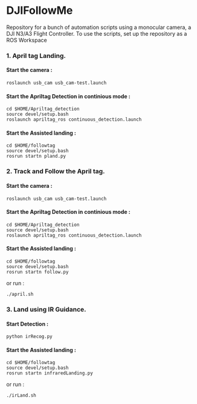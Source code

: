 # DJIFollowMe
Repository for a bunch of automation scripts using a monocular camera, a DJI N3/A3 Flight Controller.
To use the scripts, set up the repository as a ROS Workspace
### 1. April tag Landing.
#### Start the camera : 
```
roslaunch usb_cam usb_cam-test.launch
```
#### Start the Apriltag Detection in continious mode : 
```
cd $HOME/Apriltag_detection
source devel/setup.bash
roslaunch apriltag_ros continuous_detection.launch 
```
#### Start the Assisted landing : 
```
cd $HOME/followtag
source devel/setup.bash
rosrun startn pland.py
```

### 2. Track and Follow the April tag.
#### Start the camera : 
```
roslaunch usb_cam usb_cam-test.launch
```
#### Start the Apriltag Detection in continious mode : 
```
cd $HOME/Apriltag_detection
source devel/setup.bash
roslaunch apriltag_ros continuous_detection.launch 
```
#### Start the Assisted landing : 
```
cd $HOME/followtag
source devel/setup.bash
rosrun startn follow.py
```

or
run :
```
./april.sh
```

### 3. Land using IR Guidance.
#### Start Detection : 
```
python irRecog.py
```
#### Start the Assisted landing : 
```
cd $HOME/followtag
source devel/setup.bash
rosrun startn infraredLanding.py
```
or
run :
```
./irLand.sh
```




